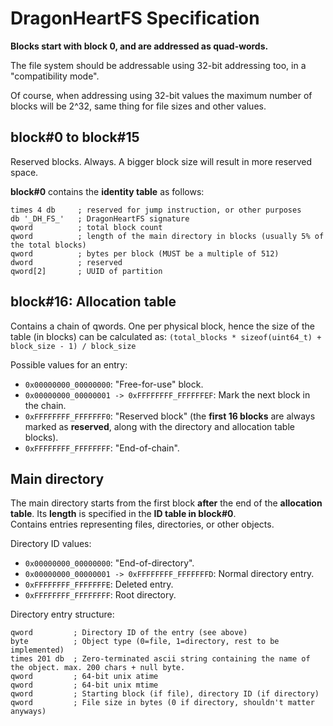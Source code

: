 # DragonHeartFS Specification

**Blocks start with block 0, and are addressed as quad-words.**

The file system should be addressable using 32-bit addressing too, in a "compatibility mode".

Of course, when addressing using 32-bit values the maximum number of blocks will be 2^32, same thing for file sizes and other values.

## block#0 to block#15

Reserved blocks. Always. A bigger block size will result in more reserved space.

**block#0** contains the **identity table** as follows:
```x86asm
times 4 db     ; reserved for jump instruction, or other purposes
db '_DH_FS_'   ; DragonHeartFS signature
qword          ; total block count
qword          ; length of the main directory in blocks (usually 5% of the total blocks)
qword          ; bytes per block (MUST be a multiple of 512)
dword          ; reserved
qword[2]       ; UUID of partition
```

## block#16: Allocation table
Contains a chain of qwords. One per physical block, hence the size of the table (in blocks) can be calculated as: `(total_blocks * sizeof(uint64_t) + block_size - 1) / block_size`

Possible values for an entry:
* `0x00000000_00000000`: "Free-for-use" block.
* `0x00000000_00000001 -> 0xFFFFFFFF_FFFFFFEF`: Mark the next block in the chain.
* `0xFFFFFFFF_FFFFFFF0`: "Reserved block" (the **first 16 blocks** are always marked as **reserved**, along with the directory and allocation table blocks).
* `0xFFFFFFFF_FFFFFFFF`: "End-of-chain".

## Main directory

The main directory starts from the first block **after** the end of the **allocation table**. Its **length** is specified in the **ID table in block#0**.\
Contains entries representing files, directories, or other objects.

Directory ID values:
* `0x00000000_00000000`: "End-of-directory".
* `0x00000000_00000001 -> 0xFFFFFFFF_FFFFFFFD`: Normal directory entry.
* `0xFFFFFFFF_FFFFFFFE`: Deleted entry.
* `0xFFFFFFFF_FFFFFFFF`: Root directory.

Directory entry structure:
```x86asm
qword         ; Directory ID of the entry (see above)
byte          ; Object type (0=file, 1=directory, rest to be implemented)
times 201 db  ; Zero-terminated ascii string containing the name of the object. max. 200 chars + null byte.
qword         ; 64-bit unix atime
qword         ; 64-bit unix mtime
qword         ; Starting block (if file), directory ID (if directory)
qword         ; File size in bytes (0 if directory, shouldn't matter anyways)
```
